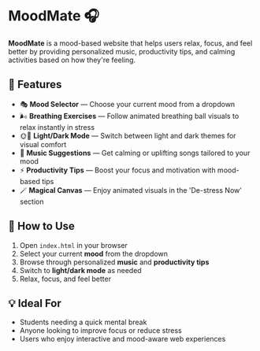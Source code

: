 # MoodMate 🎧
**MoodMate** is a mood-based website that helps users relax, focus, and feel better by providing personalized music, productivity tips, and calming activities based on how they're feeling.

## 🌟 Features

- 🎭 **Mood Selector** — Choose your current mood from a dropdown
- 🌬️ **Breathing Exercises** — Follow animated breathing ball visuals to relax instantly in stress
- 🌞🌙 **Light/Dark Mode** — Switch between light and dark themes for visual comfort
- 🎵 **Music Suggestions** — Get calming or uplifting songs tailored to your mood
- ⚡ **Productivity Tips** — Boost your focus and motivation with mood-based tips
- 🪄 **Magical Canvas** — Enjoy animated visuals in the 'De-stress Now' section

## 🚀 How to Use

1. Open `index.html` in your browser
2. Select your current **mood** from the dropdown
3. Browse through personalized **music** and **productivity tips**
4. Switch to **light/dark mode** as needed
5. Relax, focus, and feel better 

## 💡 Ideal For

- Students needing a quick mental break
- Anyone looking to improve focus or reduce stress
- Users who enjoy interactive and mood-aware web experiences
